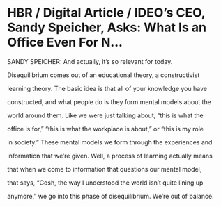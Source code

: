 # HBR / Digital Article / IDEO’s CEO, Sandy Speicher, Asks: What Is an Office Even For N…

SANDY SPEICHER: And actually, it’s so relevant for today.

Disequilibrium comes out of an educational theory, a constructivist

learning theory. The basic idea is that all of your knowledge you have

constructed, and what people do is they form mental models about the

world around them. Like we were just talking about, “this is what the

office is for,” “this is what the workplace is about,” or “this is my role

in society.” These mental models we form through the experiences and

information that we’re given. Well, a process of learning actually means

that when we come to information that questions our mental model,

that says, “Gosh, the way I understood the world isn’t quite lining up

anymore,” we go into this phase of disequilibrium. We’re out of balance.